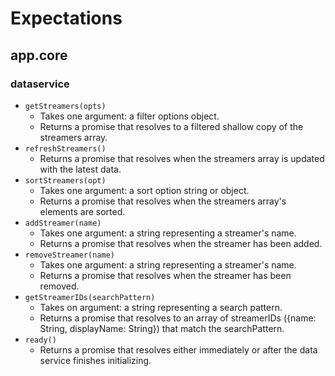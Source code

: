# Expectations

## app.core

### dataservice
- `getStreamers(opts)`
  - Takes one argument: a filter options object.
  - Returns a promise that resolves to a filtered shallow copy of the streamers array.
- `refreshStreamers()`
  - Returns a promise that resolves when the streamers array is updated with the latest data.
- `sortStreamers(opt)`
  - Takes one argument: a sort option string or object.
  - Returns a promise that resolves when the streamers array's elements are sorted.
- `addStreamer(name)`
  - Takes one argument: a string representing a streamer's name.
  - Returns a promise that resolves when the streamer has been added.
- `removeStreamer(name)`
  - Takes one argument: a string representing a streamer's name.
  - Returns a promise that resolves when the streamer has been removed.
- `getStreamerIDs(searchPattern)`
  - Takes on argument: a string representing a search pattern.
  - Returns a promise that resolves to an array of streamerIDs ({name: String, displayName: String}) that match the searchPattern.
- `ready()`
  - Returns a promise that resolves either immediately or after the data service finishes initializing.
